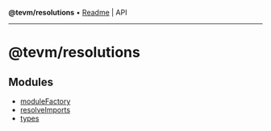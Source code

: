 **@tevm/resolutions** • [Readme](README.md) \| API

***

# @tevm/resolutions

## Modules

- [moduleFactory](moduleFactory/README.md)
- [resolveImports](resolveImports/README.md)
- [types](types/README.md)
